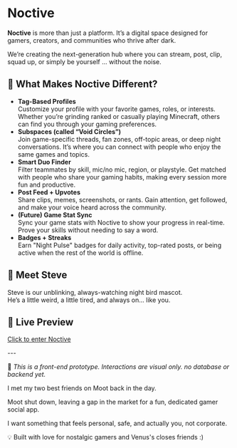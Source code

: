 <h1>Noctive</h1>

<p><strong>Noctive</strong> is more than just a platform. It’s a digital space designed for gamers, creators, and communities who thrive after dark.</p>
<p>We’re creating the next-generation hub where you can stream, post, clip, squad up, or simply be yourself ... without the noise.</p>

<h2>🌟 What Makes Noctive Different?</h2>
<ul>
  <li><strong>Tag-Based Profiles</strong><br>Customize your profile with your favorite games, roles, or interests. Whether you’re grinding ranked or casually playing Minecraft, others can find you through your gaming preferences.</li>
  <li><strong>Subspaces (called “Void Circles”)</strong><br>Join game-specific threads, fan zones, off-topic areas, or deep night conversations. It’s where you can connect with people who enjoy the same games and topics.</li>
  <li><strong>Smart Duo Finder</strong><br>Filter teammates by skill, mic/no mic, region, or playstyle. Get matched with people who share your gaming habits, making every session more fun and productive.</li>
  <li><strong>Post Feed + Upvotes</strong><br>Share clips, memes, screenshots, or rants. Gain attention, get followed, and make your voice heard across the community.</li>
  <li><strong>(Future) Game Stat Sync</strong><br>Sync your game stats with Noctive to show your progress in real-time. Prove your skills without needing to say a word.</li>
  <li><strong>Badges + Streaks</strong><br>Earn "Night Pulse" badges for daily activity, top-rated posts, or being active when the rest of the world is offline.</li>
</ul>

<h2>👾 Meet Steve</h2>
<p>Steve is our unblinking, always-watching night bird mascot.<br>He’s a little weird, a little tired, and always on... like you.</p>


<h2>🔗 Live Preview</h2>
<p><a href="https://pivotmenace.github.io/Noctive/" target="_blank">Click to enter Noctive</a></p>
---

🚧 *This is a front-end prototype. Interactions are visual only. no database or backend yet.*

I met my two best friends on Moot back in the day.

Moot shut down, leaving a gap in the market for a fun, dedicated gamer social app.

I want something that feels personal, safe, and actually you, not corporate.

💡 Built with love for nostalgic gamers and Venus's closes friends :)
